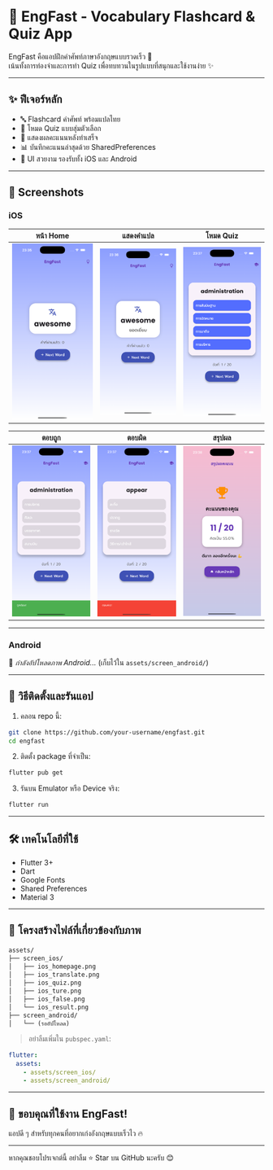 # 📱 EngFast - Vocabulary Flashcard & Quiz App

EngFast คือแอปฝึกคำศัพท์ภาษาอังกฤษแบบรวดเร็ว 🚀  
เน้นทั้งการท่องจำและการทำ Quiz เพื่อทบทวนในรูปแบบที่สนุกและใช้งานง่าย ✨

---

## ✨ ฟีเจอร์หลัก

- 🔤 Flashcard คำศัพท์ พร้อมแปลไทย
- 🧠 โหมด Quiz แบบสุ่มตัวเลือก
- 🎯 แสดงผลคะแนนหลังทำเสร็จ
- 📊 บันทึกคะแนนล่าสุดด้วย SharedPreferences
- 🌈 UI สวยงาม รองรับทั้ง iOS และ Android

---

## 📸 Screenshots

### iOS

| หน้า Home | แสดงคำแปล | โหมด Quiz |
|-----------|------------|------------|
| ![](assets/screen_ios/ios_homepage.png) | ![](assets/screen_ios/ios_translate.png) | ![](assets/screen_ios/ios_quiz.png) |

| ตอบถูก | ตอบผิด | สรุปผล |
|--------|--------|--------|
| ![](assets/screen_ios/ios_ture.png) | ![](assets/screen_ios/ios_false.png) | ![](assets/screen_ios/ios_result.png) |

---

### Android  
📌 *กำลังอัปโหลดภาพ Android...* (เก็บไว้ใน `assets/screen_android/`)

---

## 🚀 วิธีติดตั้งและรันแอป

1. คลอน repo นี้:
```bash
git clone https://github.com/your-username/engfast.git
cd engfast
```

2. ติดตั้ง package ที่จำเป็น:
```bash
flutter pub get
```

3. รันบน Emulator หรือ Device จริง:
```bash
flutter run
```

---

## 🛠 เทคโนโลยีที่ใช้

- Flutter 3+
- Dart
- Google Fonts
- Shared Preferences
- Material 3

---

## 📁 โครงสร้างไฟล์ที่เกี่ยวข้องกับภาพ

```
assets/
├── screen_ios/
│   ├── ios_homepage.png
│   ├── ios_translate.png
│   ├── ios_quiz.png
│   ├── ios_ture.png
│   ├── ios_false.png
│   └── ios_result.png
├── screen_android/
│   └── (รออัปโหลด)
```

> อย่าลืมเพิ่มใน `pubspec.yaml`:
```yaml
flutter:
  assets:
    - assets/screen_ios/
    - assets/screen_android/
```

---

## 🙌 ขอบคุณที่ใช้งาน EngFast!
แอปดี ๆ สำหรับทุกคนที่อยากเก่งอังกฤษแบบเร็วไว 🔥

---

หากคุณชอบโปรเจกต์นี้ อย่าลืม ⭐ Star บน GitHub นะครับ 😊